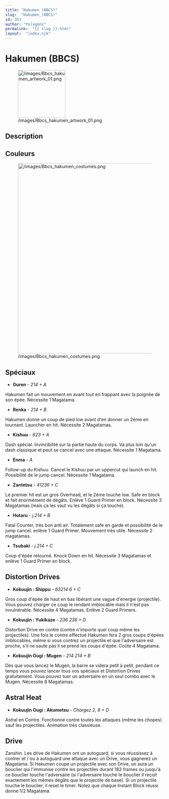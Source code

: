 ```yaml
---
title: "Hakumen (BBCS)"
slug:  "Hakumen_(BBCS)"
id: 303
author: "Yolsgens"
permalink:  "{{ slug }}.html"
layout:  "index.njk"
---
```


# Hakumen (BBCS)

<figure>
<img src="/images/Bbcs_hakumen_artwork_01.png"
title="/images/Bbcs_hakumen_artwork_01.png" width="150"
alt="/images/Bbcs_hakumen_artwork_01.png" />
<figcaption
aria-hidden="true">/images/Bbcs_hakumen_artwork_01.png</figcaption>
</figure>

## Description

## Couleurs

<figure>
<img src="/images/Bbcs_hakumen_costumes.png"
title="/images/Bbcs_hakumen_costumes.png" width="600"
alt="/images/Bbcs_hakumen_costumes.png" />
<figcaption
aria-hidden="true">/images/Bbcs_hakumen_costumes.png</figcaption>
</figure>

## Spéciaux

- **Guren** - *214 + A*

Hakumen fait un mouvement en avant tout en frappant avec la poignée de
son épée. Nécessite 1 Magatama.

- **Renka** - *214 + B*

Hakumen donne un coup de pied low avant d'en donner un 2éme en tournant.
Launcher en hit. Nécessite 2 Magatamas.

- **Kishuu** - *623 + A*

Dash spécial. Invincibilité sur la partie haute du corps. Va plus loin
qu'un dash classique et peut se cancel avec une attaque. Nécessite 1
Magatama.

- **Enma** - *A*

Follow-up du Kishuu. Cancel le Kishuu par un uppercut qui launch en hit.
Possibilité de le jump cancel. Nécessite 1 Magatama.

- **Zantetsu** - *41236 + C*

Le premier hit est un gros Overhead, et le 2éme touche low. Safe en
block et fait énormément de dégâts. Enlève 1 Guard Primer en block.
Nécessite 3 Magatamas (mais ça les vaut vu les dégâts si ça touche).

- **Hotaru** - *j.214 + B*

Fatal Counter, très bon anti air. Totalement safe en garde et
possibilité de le jump cancel. enlève 1 Guard Primer. Mouvement très
utile. Nécessite 2 magatamas.

- **Tsubaki** - *j.214 + C*

Coup d'épée retourné. Knock Down en hit. Nécessite 3 Magatamas et enlève
1 Guard Primer en block.

## Distortion Drives

- **Kokuujin : Shippu** - *63214 6 + C*

Gros coup d'épée de haut en bas libérant une vague d'énergie
(projectile). Vous pouvez charger ce coup le rendant imblocable mais il
n'est pas invulnérable. Nécessite 4 Magatamas. Enlève 2 Guard Primers.

- **Kokuujin : Yukikaze** - *236 236 + D*

Distortion Drive en contre (contre n'importe quel coup même les
projectiles). Une fois le contre effectué Hakumen fera 2 gros coups
d'épées imblocables, même si vous contrez un projectile et que
l'adversaire est proche, s'il ne saute pas il se prend les coups d'épée.
Coûte 4 Magatama.

- **Kokuujin Ougi : Mugen** - *214 214 + B*

Dès que vous lancez le Mugen, la barre se videra petit à petit, pendant
ce temps vous pouvez lancer tous vos spéciaux et Distortion Drives
gratuitement. Vous pouvez tuer un adversaire en un seul combo avec le
Mugen. Nécessite 8 Magatamas.

## Astral Heat

- **Kokuujin Ougi : Akumetsu** - *Chargez 2, 8 + D*

Astral en Contre. Fonctionne contre toutes les attaques (même les
chopes) sauf les projectiles. Animation très classieuse.

## Drive

Zanshin. Les drive de Hakumen ont un autoguard, si vous réussissez à
contrer et / ou à autoguard une attaque avec un Drive, vous gagnerez un
Magatama. Si Hakumen coupe un projectile avec son Drive, un aura un
bouclier qui l'immunise contre les projectiles durant 183 frames ou
jusqu'à ce bouclier touche l'adversaire (si l'adversaire touche le
bouclier il reçoit exactement les mêmes dégâts que le projectile de
base). Si un projectile touche le bouclier, il reset le timer. Notez que
chaque Instant Block réussi donne 1/2 Magatama.
